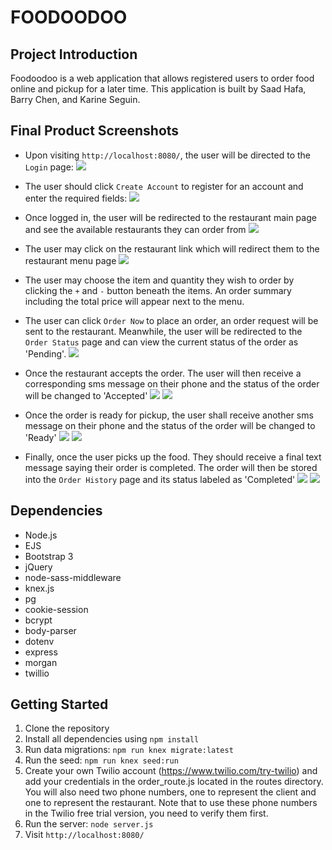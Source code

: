 # FOODOODOO

## Project Introduction
Foodoodoo is a web application that allows registered users to order food online and pickup for a later time. This application is built by Saad Hafa, Barry Chen, and Karine Seguin.

## Final Product Screenshots
- Upon visiting `http://localhost:8080/`, the user will be directed to the `Login` page:
![](https://github.com/leboss125/-midterm_project/blob/master/screenshots/Screen%20Shot%202019-06-24%20at%208.38.35%20PM.png)
- The user should click `Create Account` to register for an account and enter the required fields:
![](https://github.com/leboss125/-midterm_project/blob/master/screenshots/Screen%20Shot%202019-06-24%20at%208.39.18%20PM.png)
- Once logged in, the user will be redirected to the restaurant main page and see the available restaurants they can order from
![](https://github.com/leboss125/-midterm_project/blob/master/screenshots/Screen%20Shot%202019-06-24%20at%208.39.51%20PM.png)
- The user may click on the restaurant link which will redirect them to the restaurant menu page
![](https://github.com/leboss125/-midterm_project/blob/master/screenshots/Screen%20Shot%202019-06-24%20at%208.41.05%20PM.png)
- The user may choose the item and quantity they wish to order by clicking the `+` and `-` button beneath the items. An order summary including the total price will appear next to the menu.
- The user can click `Order Now` to place an order, an order request will be sent to the restaurant. Meanwhile, the user will be redirected to the `Order Status` page and can view the current status of the order as 'Pending'.
![](https://github.com/leboss125/-midterm_project/blob/master/screenshots/Screen%20Shot%202019-06-24%20at%208.54.09%20PM.png)
- Once the restaurant accepts the order. The user will then receive a corresponding sms message on their phone and the status of the order will be changed to 'Accepted'
![](https://github.com/leboss125/-midterm_project/blob/master/screenshots/64887449_796466794083165_5136017966680244224_n.jpg)
![](https://github.com/leboss125/-midterm_project/blob/master/screenshots/Screen%20Shot%202019-06-24%20at%208.54.35%20PM.png)

- Once the order is ready for pickup, the user shall receive another sms message on their phone and the status of the order will be changed to 'Ready'
![](https://github.com/leboss125/-midterm_project/blob/master/screenshots/65736145_593740377781669_680116304773906432_n.jpg)
![](https://github.com/leboss125/-midterm_project/blob/master/screenshots/Screen%20Shot%202019-06-24%20at%208.54.55%20PM.png)
- Finally, once the user picks up the food. They should receive a final text message saying their order is completed. The order will then be stored into the `Order History` page and its status labeled as 'Completed'
![](https://github.com/leboss125/-midterm_project/blob/master/screenshots/65378892_1095170254009096_7623004262439583744_n.jpg)
![](https://github.com/leboss125/-midterm_project/blob/master/screenshots/Screen%20Shot%202019-06-24%20at%208.57.05%20PM.png)
## Dependencies

- Node.js
- EJS
- Bootstrap 3
- jQuery
- node-sass-middleware
- knex.js
- pg
- cookie-session
- bcrypt
- body-parser
- dotenv
- express
- morgan
- twillio 

## Getting Started
1. Clone the repository
2. Install all dependencies using `npm install`
3. Run data migrations: `npm run knex migrate:latest`
4. Run the seed: `npm run knex seed:run`
5. Create your own Twilio account (https://www.twilio.com/try-twilio) and add your credentials in the order_route.js located in the routes directory. You will also need two phone numbers, one to represent the client and one to represent the restaurant. Note that to use these phone numbers in the Twilio free trial version, you need to verify them first. 
6. Run the server: `node server.js`
7. Visit `http://localhost:8080/`
